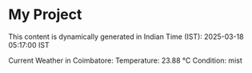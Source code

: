 # My Project

This content is dynamically generated in Indian Time (IST): 2025-03-18 05:17:00 IST


Current Weather in Coimbatore:
Temperature: 23.88 °C
Condition: mist
